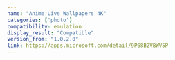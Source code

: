 ```yaml
---
name: "Anime Live Wallpapers 4K"
categories: ['photo']
compatibility: emulation
display_result: "Compatible"
version_from: "1.0.2.0"
link: https://apps.microsoft.com/detail/9P68BZVBWV5P
---
```

